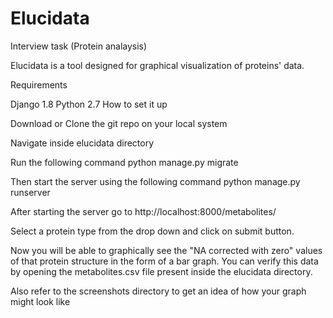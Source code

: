 # Elucidata
Interview task (Protein analaysis)

Elucidata is a tool designed for graphical visualization of proteins' data.

Requirements

Django 1.8
Python 2.7
How to set it up

Download or Clone the git repo on your local system

Navigate inside elucidata directory

Run the following command python manage.py migrate

Then start the server using the following command python manage.py runserver

After starting the server go to http://localhost:8000/metabolites/

Select a protein type from the drop down and click on submit button.

Now you will be able to graphically see the "NA corrected with zero" values of that protein structure in the form of a bar graph. You can verify this data by opening the metabolites.csv file present inside the elucidata directory.

Also refer to the screenshots directory to get an idea of how your graph might look like
